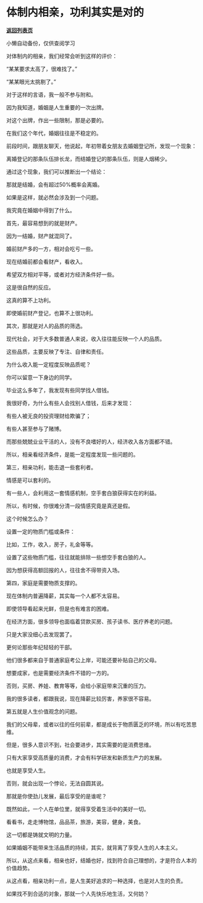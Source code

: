 # 体制内相亲，功利其实是对的

[**返回列表页**](/gzh/费曼的小茶馆)

小懒自动备份，仅供查阅学习

对体制内的相亲，我们经常会听到这样的评价：

“某某要求太高了，很难找了。”

“某某眼光太挑剔了。”  

对于这样的言语，我一般不参与附和。

因为我知道，婚姻是人生重要的一次出牌。  

对这个出牌，作出一些限制，那是必要的。  

在我们这个年代，婚姻往往是不稳定的。

前段时间，跟朋友聊天，他说起，年初带着女朋友去婚姻登记所，发现一个现象：  

离婚登记的那条队伍排长龙，而结婚登记的那条队伍，则是人烟稀少。  

通过这个现象，我们可以推断出一个结论：

那就是结婚，会有超过50%概率会离婚。

如果是这样，就必然会涉及到一个问题。  

我究竟在婚姻中得到了什么。

首先，最容易想到的就是财产。  

因为一结婚，财产就混同了。  

婚前财产多的一方，相对会吃亏一些。  

现在结婚前都会看财产，看收入。  

希望双方相对平等，或者对方经济条件好一些。  

这是很自然的反应。  

这真的算不上功利。  

即使婚前财产登记，也算不上很功利。

其次，那就是对人的品质的筛选。  

现代社会，对于大多数普通人来说，收入往往能反映一个人的品质。

这些品质，主要反映了专注、自律和责任。

为什么收入能一定程度反映品质呢？

你可以留意一下身边的同学。

毕业这么多年了，我发现有些同学找人借钱。

我很好奇，为什么有些人会找别人借钱，后来才发现：

有些人被无良的投资理财给欺骗了；

有些人甚至参与了赌博。

而那些兢兢业业干活的人，没有不良嗜好的人，经济收入各方面都不错。

所以，相亲看经济条件，是能一定程度发现一些问题的。

第三，相亲功利，能击退一些套利者。

情感是可以套利的。

有一些人，会利用这一套情感机制，空手套白狼获得实在的利益。

所以，有时候，你很难分清一段情感究竟是真还是假。

这个时候怎么办？  

设置一定的物质门槛或条件：

比如，工作，收入，房子，礼金等等。  

设置了这些物质门槛，往往就能排除一些想空手套白狼的人。  

因为想获得高额回报的人，往往舍不得带资入场。  

第四，家庭是需要物质支撑的。  

现在体制内普遍降薪，其实每一个人都不太容易。  

即使领导看起来光鲜，但是也有难言的困难。

在经济方面，很多领导也面临着贷款买房、孩子读书、医疗养老的问题。

只是大家没细心去发现罢了。

更何论那些年纪轻轻的干部。  

他们很多都来自于普通家庭考公上岸，可能还要补贴自己的父母。

想要成家，也是需要经济条件不错的一方的。  

否则，买房、养娃、教育等等，会给小家庭带来沉重的压力。  

我的很多读者，都跟我说，现在降薪比较厉害，养家很不容易。  

第五就是人生价值观念的问题。  

我们的父母辈，或者以往的任何前辈，都是成长于物质匮乏的环境，所以有吃苦思维。

但是，很多人意识不到，社会要进步，其实需要的是消费思维。

只有大家享受高质量的消费，才会有科学研发和新质生产力的发展。

也就是享受人生。  

否则，就会出现一个悖论，无法自圆其说。

那就是你使劲儿发展，最后享受的是谁呢？

既然如此，一个人在单位里，就得享受着生活中的美好一切。

看看书，走走博物馆，品品茶，旅游，美容，健身，美食。

这一切都是铸就文明的力量。  

如果婚姻不能带来生活品质的持续，其实，就背离了享受人生的人本主义。  

所以，从这点来看，相亲也好，结婚也好，找到符合自己理想的，才是符合人本的价值趋势。

从这点看，相亲功利一点，是人生美好追求的一种选择，也是对人生的负责。

如果找不到合适的对象，那就一个人先快乐地生活，又何妨？  

